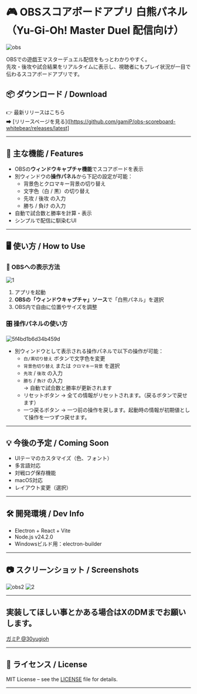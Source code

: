 # 🎮 OBSスコアボードアプリ 白熊パネル（Yu-Gi-Oh! Master Duel 配信向け）
![obs](https://github.com/user-attachments/assets/f8e27867-c428-4f24-aec7-9d49f5dbf537)

OBSでの遊戯王マスターデュエル配信をもっとわかりやすく。  
先攻・後攻や試合結果をリアルタイムに表示し、視聴者にもプレイ状況が一目で伝わるスコアボードアプリです。

## 📦 ダウンロード / Download

👉 最新リリースはこちら  
➡ [リリースページを見る]([https://github.com/gamiP/obs-scoreboard-whitebear/releases/latest]

---

## 🧩 主な機能 / Features

- OBSの**ウィンドウキャプチャ機能**でスコアボードを表示
- 別ウィンドウの**操作パネル**から下記の設定が可能：
  - 背景色とクロマキー背景の切り替え
  - 文字色（白 / 黒）の切り替え
  - 先攻 / 後攻 の入力
  - 勝ち / 負け の入力
- 自動で試合数と勝率を計算・表示
- シンプルで配信に馴染むUI

---

## 🖥️ 使い方 / How to Use

### 🎥 OBSへの表示方法
![1](https://github.com/user-attachments/assets/11f5601a-5486-4fa8-9daa-0cfc6c515f19)
1. アプリを起動
2. **OBSの「ウィンドウキャプチャ」ソース**で「白熊パネル」を選択
3. OBS内で自由に位置やサイズを調整

### 🎛️ 操作パネルの使い方
![5f4bd1b6d34b459d](https://github.com/user-attachments/assets/e3d8a6a5-f8ee-43ac-be15-2891080418e2)

- 別ウィンドウとして表示される操作パネルで以下の操作が可能：
  - `白/黒切り替え` ボタンで文字色を変更
  - `背景色切り替え` または `クロマキー背景` を選択
  - `先攻` / `後攻` の入力
  - `勝ち` / `負け` の入力  
    → 自動で試合数と勝率が更新されます
  - リセットボタン
    → 全ての情報がリセットされます。（戻るボタンで戻せます）
  - 一つ戻るボタン
    → 一つ前の操作を戻します。起動時の情報が初期値として操作を一つずつ戻せます。

---

## 💡 今後の予定 / Coming Soon

- UIテーマのカスタマイズ（色、フォント）
- 多言語対応
- 対戦ログ保存機能
- macOS対応
- レイアウト変更（選択）

---

## 🛠️ 開発環境 / Dev Info

- Electron + React + Vite
- Node.js v24.2.0
- Windowsビルド用：electron-builder

---

## 📷 スクリーンショット / Screenshots

![obs2](https://github.com/user-attachments/assets/c33b1f5d-87c5-46fe-97ac-83ef185c0bfb)
![2](https://github.com/user-attachments/assets/7ad40bf3-610c-495d-bfb5-c3c3bb1f4d5c)

--- 
## 実装してほしい事とかある場合はXのDMまでお願いします。

[ガミP @30yugioh](https://x.com/30yugioh)

---
## 📝 ライセンス / License

MIT License – see the [LICENSE](./LICENSE) file for details.

---


